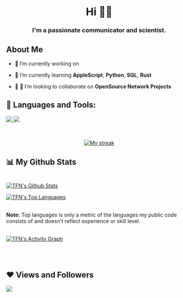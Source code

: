 <br/>

<h1 align="center">Hi 🙋‍♂️</h1>
<h3 align="center">I'm a passionate communicator and scientist.</h3>


## About Me

- 🔭 I’m currently working on

- 🌱 I’m currently learning **AppleScript**, **Python**, **SQL**, **Rust**

- 🤜 🤛 I’m looking to collaborate on **OpenSource Network Projects**

## 🚀 Languages and Tools:

<p align="left"> 
    <a href="https://www.python.org" target="_blank"> <img src="https://img.icons8.com/color/48/000000/python.png"/> </a> 
    <a style="padding-right:8px;" href="https://www.mysql.com/" target="_blank"> <img src="https://img.icons8.com/fluent/50/000000/mysql-logo.png"/> </a>
  
</p>

<br/>

<p align="center">
    <a href="https://github.com/threefirstnames-me/github-readme-streak-stats">
        <img title="🔥 Get streak stats for your profile at git.io/streak-stats" alt="My streak" src="https://github-readme-streak-stats.herokuapp.com/?user=threefirstnames-me&theme=black-ice&hide_border=true&stroke=0000&background=060A0CD0"/>
    </a>
</p>

## 📊 My Github Stats

  <br/>
    <a href="https://github.com/threefirstnames-me/github-readme-stats"><img alt="TFN's Github Stats" src="https://github-readme-stats.vercel.app/api?username=threefirstnames-me&show_icons=true&count_private=true&theme=react&hide_border=true&bg_color=0D1117" /></a>
  
<a href="https://github.com/threefirstnames-me/github-readme-stats"><img alt="TFN's Top Languages" src="https://github-readme-stats.vercel.app/api/top-langs/?username=threefirstnames-me&langs_count=8&count_private=true&layout=compact&theme=react&hide_border=true&bg_color=0D1117" /></a>

<br/>
  <b>Note:</b> Top languages is only a metric of the languages my public code consists of and doesn't reflect experience or skill level.


<br/>
<br/>

<a href="https://github.com/threefirstnames-me/github-readme-activity-graph"><img alt="TFN's Activity Graph" src="https://activity-graph.herokuapp.com/graph?username=threefirstnames-me&bg_color=0D1117&color=5BCDEC&line=5BCDEC&point=FFFFFF&hide_border=true" /></a>

<br/>
<br/>

## ❤ Views and Followers
<a href="https://github.com/threefirstnames-me?tab=followers"><img src="https://img.shields.io/github/followers/threefirstnames-me?label=Followers&style=social" ></a>

